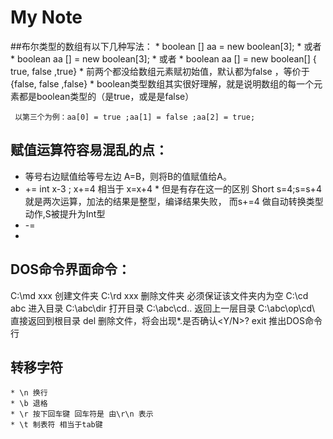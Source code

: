 # My Note

##布尔类型的数组有以下几种写法：
    * boolean [] aa = new boolean[3];
    * 或者
    * boolean aa [] = new boolean[3];
    * 或者
    * boolean aa [] = new boolean[] { true, false ,true}
       *  前两个都没给数组元素赋初始值，默认都为false ，等价于{false, false ,false}
       *  boolean类型数组其实很好理解，就是说明数组的每一个元素都是boolean类型的（是true，或是是false）
     
     以第三个为例：aa[0] = true ;aa[1] = false ;aa[2] = true;

## 赋值运算符容易混乱的点：
   * 等号右边赋值给等号左边 A=B，则将B的值赋值给A。
   * +=  int x-3 ; x+=4 相当于 x=x+4 
         * 但是有存在这一的区别 Short s=4;s=s+4 就是两次运算，加法的结果是整型，编译结果失败，
         而s+=4 做自动转换类型动作,S被提升为Int型
   * -=
   * 

## DOS命令界面命令：
  C:\md xxx  创建文件夹
  C:\rd xxx  删除文件夹 必须保证该文件夹内为空
  C:\cd abc 进入目录
  C:\abc\dir 打开目录
  C:\abc\cd.. 返回上一层目录
  C:\abc\op\cd\ 直接返回到根目录
  del 删除文件，将会出现\*.是否确认<Y/N>?
  exit 推出DOS命令行


  ## 转移字符
    * \n 换行
    * \b 退格 
    * \r 按下回车键 回车符是 由\r\n 表示
    * \t 制表符 相当于tab键
      
 
